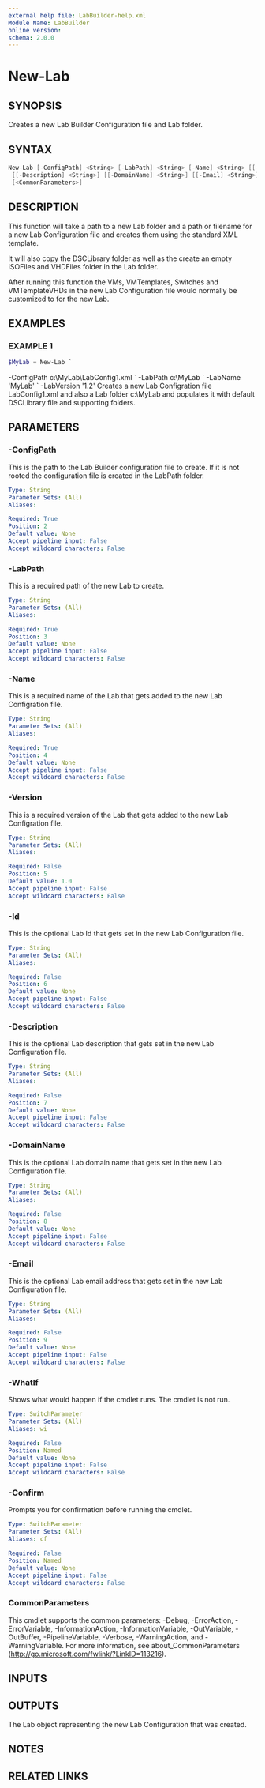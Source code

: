 ```yaml
---
external help file: LabBuilder-help.xml
Module Name: LabBuilder
online version:
schema: 2.0.0
---
```


# New-Lab

## SYNOPSIS

Creates a new Lab Builder Configuration file and Lab folder.

## SYNTAX

```powershell
New-Lab [-ConfigPath] <String> [-LabPath] <String> [-Name] <String> [[-Version] <String>] [[-Id] <String>]
 [[-Description] <String>] [[-DomainName] <String>] [[-Email] <String>] [-WhatIf] [-Confirm]
 [<CommonParameters>]
```

## DESCRIPTION

This function will take a path to a new Lab folder and a path or filename
for a new Lab Configuration file and creates them using the standard XML
template.

It will also copy the DSCLibrary folder as well as the create an empty
ISOFiles and VHDFiles folder in the Lab folder.

After running this function the VMs, VMTemplates, Switches and VMTemplateVHDs
in the new Lab Configuration file would normally be customized to for the new
Lab.

## EXAMPLES

### EXAMPLE 1

```powershell
$MyLab = New-Lab `
```

-ConfigPath c:\MyLab\LabConfig1.xml \`
    -LabPath c:\MyLab \`
    -LabName 'MyLab' \`
    -LabVersion '1.2'
Creates a new Lab Configration file LabConfig1.xml and also a Lab folder
c:\MyLab and populates it with default DSCLibrary file and supporting folders.

## PARAMETERS

### -ConfigPath

This is the path to the Lab Builder configuration file to create.
If it is
not rooted the configuration file is created in the LabPath folder.

```yaml
Type: String
Parameter Sets: (All)
Aliases:

Required: True
Position: 2
Default value: None
Accept pipeline input: False
Accept wildcard characters: False
```

### -LabPath

This is a required path of the new Lab to create.

```yaml
Type: String
Parameter Sets: (All)
Aliases:

Required: True
Position: 3
Default value: None
Accept pipeline input: False
Accept wildcard characters: False
```

### -Name

This is a required name of the Lab that gets added to the new Lab Configration
file.

```yaml
Type: String
Parameter Sets: (All)
Aliases:

Required: True
Position: 4
Default value: None
Accept pipeline input: False
Accept wildcard characters: False
```

### -Version

This is a required version of the Lab that gets added to the new Lab Configration
file.

```yaml
Type: String
Parameter Sets: (All)
Aliases:

Required: False
Position: 5
Default value: 1.0
Accept pipeline input: False
Accept wildcard characters: False
```

### -Id

This is the optional Lab Id that gets set in the new Lab Configuration
file.

```yaml
Type: String
Parameter Sets: (All)
Aliases:

Required: False
Position: 6
Default value: None
Accept pipeline input: False
Accept wildcard characters: False
```

### -Description

This is the optional Lab description that gets set in the new Lab Configuration
file.

```yaml
Type: String
Parameter Sets: (All)
Aliases:

Required: False
Position: 7
Default value: None
Accept pipeline input: False
Accept wildcard characters: False
```

### -DomainName

This is the optional Lab domain name that gets set in the new Lab Configuration
file.

```yaml
Type: String
Parameter Sets: (All)
Aliases:

Required: False
Position: 8
Default value: None
Accept pipeline input: False
Accept wildcard characters: False
```

### -Email

This is the optional Lab email address that gets set in the new Lab Configuration
file.

```yaml
Type: String
Parameter Sets: (All)
Aliases:

Required: False
Position: 9
Default value: None
Accept pipeline input: False
Accept wildcard characters: False
```

### -WhatIf

Shows what would happen if the cmdlet runs.
The cmdlet is not run.

```yaml
Type: SwitchParameter
Parameter Sets: (All)
Aliases: wi

Required: False
Position: Named
Default value: None
Accept pipeline input: False
Accept wildcard characters: False
```

### -Confirm

Prompts you for confirmation before running the cmdlet.

```yaml
Type: SwitchParameter
Parameter Sets: (All)
Aliases: cf

Required: False
Position: Named
Default value: None
Accept pipeline input: False
Accept wildcard characters: False
```

### CommonParameters

This cmdlet supports the common parameters: -Debug, -ErrorAction, -ErrorVariable, -InformationAction, -InformationVariable, -OutVariable, -OutBuffer, -PipelineVariable, -Verbose, -WarningAction, and -WarningVariable.
For more information, see about_CommonParameters (http://go.microsoft.com/fwlink/?LinkID=113216).

## INPUTS

## OUTPUTS

The Lab object representing the new Lab Configuration that was created.

## NOTES

## RELATED LINKS
